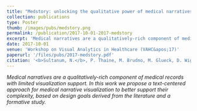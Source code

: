 ```yaml
---
title: "Medstory: unlocking the qualitative power of medical narratives"
collection: publications
type: Poster
thumb: /images/pubs/medstory.png
permalink: /publication/2017-10-01-2017-medstory
excerpt: 'Medical narratives are a qualitatively-rich component of medical records with limited visualization support. In this work we propose a text-centered approach for medical narrative visualization to better support their complexity, based on design goals derived from the literature and a formative study.'
date: 2017-10-01
venue: 'Workshop on Visual Analytics in Healthcare (VAHC&apos;17)'
paperurl: '/files/pubs/2017-medstory.pdf'
citation: '<b>Sultanum, N.</b>, P. Thaine, M. Brudno, M. Glueck, D. Wigdor, and F. Chevalier, 2017. <b>Medstory: unlocking the qualitative power of medical narratives</b>. In <i>Proceedings of the 2017 Workshop on Visual Analytics in Healthcare (VAHC)</i>.'
---
```

_Medical narratives are a qualitatively-rich component of medical records with limited visualization support. In this work we propose a text-centered approach for medical narrative visualization to better support their complexity, based on design goals derived from the literature and a formative study._